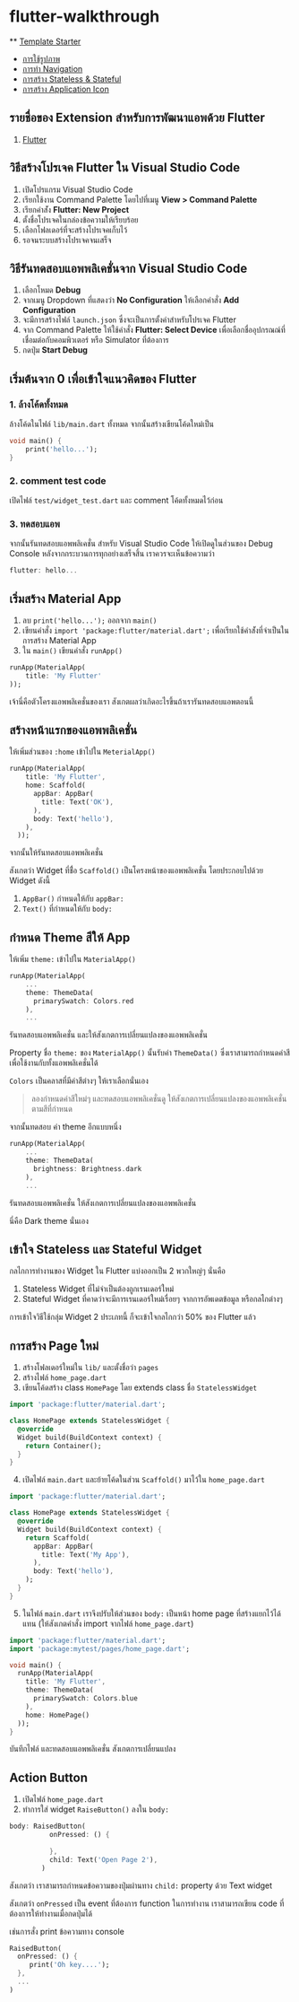 # flutter-walkthrough

** [Template Starter](https://github.com/teerasej/flutter-walkthrough/blob/master/template_starter.md)

- [การใช้รูปภาพ](https://github.com/teerasej/flutter-walkthrough/blob/master/image-assets.md)
- [การทำ Navigation](https://github.com/teerasej/flutter-walkthrough/blob/master/navigation.md)
- [การสร้าง Stateless & Stateful](https://github.com/teerasej/flutter-walkthrough/blob/master/stateful-stateless.md)
- [การสร้าง Application Icon](https://github.com/teerasej/flutter-walkthrough/blob/master/app-icon.md)

## รายชื่อของ Extension สำหรับการพัฒนาแอพด้วย Flutter

1. [Flutter](https://marketplace.visualstudio.com/items?itemName=Dart-Code.flutter)

## วิธีสร้างโปรเจค Flutter ใน Visual Studio Code

1. เปิดโปรแกรม Visual Studio Code
2. เรียกใช้งาน Command Palette โดยไปที่เมนู **View \> Command Palette**
3. เรียกคำส่ัง **Flutter: New Project**
4. ตั้งชื่อโปรเจคในกล่องข้อความให้เรียบร้อย
5. เลือกโฟลเดอร์ที่จะสร้างโปรเจคเก็บไว้
6. รอจนระบบสร้างโปรเจคจนเสร็จ

## วิธีรันทดสอบแอพพลิเคชั่นจาก Visual Studio Code

1. เลือกโหมด **Debug**
2. จากเมนู Dropdown ที่แสดงว่า **No Configuration** ให้เลือกคำสั่ง **Add Configuration**
3. จะมีการสร้างไฟล์ `launch.json` ซึ่งจะเป็นการตั้งค่าสำหรับโปรเจค Flutter
4. จาก Command Palette ให้ใช้คำสั่ง **Flutter: Select Device** เพื่อเลือกชื่ออุปกรณณ์ที่เชื่อมต่อกับคอมพิวเตอร์ หรือ Simulator ที่ต้องการ
5. กดปุ่ม **Start Debug**

## เริ่มต้นจาก 0 เพื่อเข้าใจแนวคิดของ Flutter

### 1. ล้างโค้ดทั้งหมด

ล้างโค้ดในไฟล์ `lib/main.dart` ทั้งหมด
จากนั้นสร้างเขียนโค้ดใหม่เป็น

```dart
void main() {
	print('hello...');
}
```

### 2. comment test code

เปิดไฟล์ `test/widget_test.dart` และ comment โค้ดทั้งหมดไว้ก่อน

### 3. ทดสอบแอพ

จากนั้นรันทดสอบแอพพลิเคชั่น
สำหรับ Visual Studio Code ให้เปิดดูในส่วนของ Debug Console 
หลังจากกระบวนการทุกอย่างเสร็จสิ้น เราควรจะเห็นข้อความว่า 

```dart
flutter: hello...
```

## เริ่มสร้าง Material App

1. ลบ `print('hello...');` ออกจาก `main()` 
2. เขียนคำสั่ง `import 'package:flutter/material.dart';` เพื่อเรียกใช้คำส่ังที่จำเป็นในการสร้าง Material App
3. ใน `main()` เขียนคำสั่ง `runApp()`

```dart
runApp(MaterialApp(
    title: 'My Flutter'
));
```

เจ้านี่คือตัวโครงแอพพลิเคชั่นของเรา สังเกตผลว่าเกิดอะไรขึ้นถ้าเรารันทดสอบแอพตอนนี้ 

## สร้างหน้าแรกของแอพพลิเคชั่น 

ให้เพิ่มส่วนของ `:home` เข้าไปใน `MeterialApp()`

```dart
runApp(MaterialApp(
    title: 'My Flutter',
    home: Scaffold(
      appBar: AppBar(
        title: Text('OK'),
      ),
      body: Text('hello'),
    ),
  ));
```

จากนั้นให้รันทดสอบแอพพลิเคชั่น 

สังเกตว่า Widget ที่ช่ื่อ `Scaffold()` เป็นโครงหน้าของแอพพลิเคชั่น โดยประกอบไปด้วย Widget ดังนี้
1. `AppBar()` กำหนดให้กับ `appBar:`
2. `Text()` ที่กำหนดให้กับ `body:`

## กำหนด Theme สีให้ App

ให้เพิ่ม `theme:` เข้าไปใน `MaterialApp()` 

```dart
runApp(MaterialApp(
    ...
    theme: ThemeData(
      primarySwatch: Colors.red
    ),
	...
```

รันทดสอบแอพพลิเคชั่น และให้สังเกตการเปลี่ยนแปลงของแอพพลิเคชั่น

Property ชื่อ `theme:` ของ `MaterialApp()` นั้นรับค่า `ThemeData()` ซึ่งเราสามารถกำหนดค่าสีเพื่อใช้งานกับทั้งแอพพลิเคชั่นได้ 

`Colors` เป็นคลาสที่มีค่าสีต่างๆ ให้เราเลือกนั่นเอง

> ลองกำหนดค่าสีใหม่ๆ และทดสอบแอพพลิเคชั่นดู ให้สังเกตการเปลี่ยนแปลงของแอพพลิเคชั่น ตามสีที่กำหนด

จากนั้นทดสอบ ค่า theme อีกแบบหนึ่ง

```dart
runApp(MaterialApp(
    ...
    theme: ThemeData(
      brightness: Brightness.dark
    ),
	...
```

รันทดสอบแอพพลิเคชั่น ให้สังเกตการเปลี่ยนแปลงของแอพพลิเคชั่น 

นี่คือ Dark theme นั่นเอง

## เข้าใจ Stateless และ Stateful Widget

กลไกการทำงานของ Widget ใน Flutter แบ่งออกเป็น 2 พวกใหญ่ๆ นั่นคือ

1. Stateless Widget ที่ไม่จำเป็นต้องถูกเรนเดอร์ใหม่
2. Stateful Widget ที่คาดว่าจะมีการเรนเดอร์ใหม่เรื่อยๆ จากการอัพเดตข้อมูล หรือกลไกต่างๆ 

การเข้าใจวิธีใช้กลุ่ม Widget 2 ประเภทนี้ ก็จะเข้าใจกลไกกว่า 50% ของ Flutter แล้ว
## การสร้าง Page ใหม่

1. สร้างโฟลเดอร์ใหม่ใน `lib/` และตั้งชื่อว่า `pages`
2. สร้างไฟล์ `home_page.dart`
3. เขียนโค้ดสร้าง class `HomePage` โดย extends class ชื่อ `StatelessWidget` 

```dart
import 'package:flutter/material.dart';

class HomePage extends StatelessWidget {
  @override
  Widget build(BuildContext context) {
    return Container();
  }
}
```

4. เปิดไฟล์ `main.dart` และย้ายโค้ดในส่วน `Scaffold()` มาไว้ใน `home_page.dart`

```dart
import 'package:flutter/material.dart';

class HomePage extends StatelessWidget {
  @override
  Widget build(BuildContext context) {
    return Scaffold(
      appBar: AppBar(
        title: Text('My App'),
      ),
      body: Text('hello'),
    );
  }
}
```

5. ในไฟล์ `main.dart` เราจึงปรับให้ส่วนของ `body:` เป็นหน้า home page ที่สร้างแยกไว้ได้แทน (ให้สังเกตคำสั่ง import จากไฟล์ `home_page.dart`)

```dart
import 'package:flutter/material.dart';
import 'package:mytest/pages/home_page.dart';

void main() {
  runApp(MaterialApp(
    title: 'My Flutter',
    theme: ThemeData(
      primarySwatch: Colors.blue
    ),
    home: HomePage()
  ));
}   
```

บันทึกไฟล์ และทดสอบแอพพลิเคชั่น สังเกตการเปลี่ยนแปลง

## Action Button

1. เปิดไฟล์ `home_page.dart` 
2. ทำการใส่ widget `RaiseButton()` ลงใน `body:`

```dart
body: RaisedButton(
          onPressed: () {
            
          },
          child: Text('Open Page 2'),
        )
```

สังเกตว่า เราสามารถกำหนดข้อความของปุ่มผ่านทาง `child:` property ด้วย Text widget

สังเกตว่า `onPressed` เป็น event ที่ต้องการ function ในการทำงาน เราสามารถเขียน code ที่ต้องการให้ทำงานเมื่อกดปุ่มได้

เช่นการสั่ง print ข้อความทาง console

```dart
RaisedButton(
  onPressed: () {
     print('Oh key....');
  },
  ...
)
```


